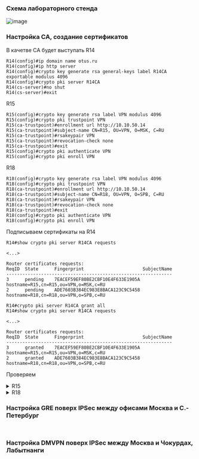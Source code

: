 ### Схема лабораторного стенда

![image](https://github.com/user-attachments/assets/87becba8-bbc2-462b-8960-b3b521ca840b)

### Настройка CA, создание сертификатов

В качетве CA будет выступать R14

```
R14(config)#ip domain name otus.ru
R14(config)#ip http server
R14(config)#crypto key generate rsa general-keys label R14CA exportable modulus 4096
R14(config)#crypto pki server R14CA
R14(cs-server)#no shut
R14(cs-server)#exit
```

R15  
```
R15(config)#crypto key generate rsa label VPN modulus 4096
R15(config)#crypto pki trustpoint VPN
R15(ca-trustpoint)#enrollment url http://10.10.50.14
R15(ca-trustpoint)#subject-name CN=R15, OU=VPN, O=MSK, C=RU
R15(ca-trustpoint)#rsakeypair VPN
R15(ca-trustpoint)#revocation-check none
R15(ca-trustpoint)#exit
R15(config)#crypto pki authenticate VPN
R15(config)#crypto pki enroll VPN
```
R18  
```
R18(config)#crypto key generate rsa label VPN modulus 4096
R18(config)#crypto pki trustpoint VPN
R18(ca-trustpoint)#enrollment url http://10.10.50.14
R18(ca-trustpoint)#subject-name CN=R18, OU=VPN, O=SPB, C=RU
R18(ca-trustpoint)#rsakeypair VPN
R18(ca-trustpoint)#revocation-check none
R18(ca-trustpoint)#exit
R18(config)#crypto pki authenticate VPN
R18(config)#crypto pki enroll VPN
```

Подписываем сертификаты на R14  
```
R14#show crypto pki server R14CA requests

<...>

Router certificates requests:
ReqID  State      Fingerprint                      SubjectName
--------------------------------------------------------------
3      pending    7EACEF59EF80BE2CBF10E4F633E1905A hostname=R15,cn=R15,ou=VPN,o=MSK,c=RU
2      pending    ADE7603B384EC983E8BACA123C9C5458 hostname=R18,cn=R18,ou=VPN,o=SPB,c=RU
```
```
R14#crypto pki server R14CA grant all
R14#show crypto pki server R14CA requests

<...>

Router certificates requests:
ReqID  State      Fingerprint                      SubjectName
--------------------------------------------------------------
3      granted    7EACEF59EF80BE2CBF10E4F633E1905A hostname=R15,cn=R15,ou=VPN,o=MSK,c=RU
2      granted    ADE7603B384EC983E8BACA123C9C5458 hostname=R18,cn=R18,ou=VPN,o=SPB,c=RU
```
Проверяем
<details><summary>R15</summary>

```
R15#show crypto pki certificates
Certificate
  Status: Available
  Certificate Serial Number (hex): 02
  Certificate Usage: General Purpose
  Issuer:
    cn=R14CA
  Subject:
    Name: R15
    hostname=R15
    cn=R15
    ou=VPN
    o=MSK
    c=RU
  Validity Date:
    start date: 23:32:02 Moscow Nov 14 2024
    end   date: 23:32:02 Moscow Nov 14 2025
  Associated Trustpoints: VPN

CA Certificate
  Status: Available
  Certificate Serial Number (hex): 01
  Certificate Usage: Signature
  Issuer:
    cn=R14CA
  Subject:
    cn=R14CA
  Validity Date:
    start date: 21:01:48 Moscow Nov 14 2024
    end   date: 21:01:48 Moscow Nov 14 2027
  Associated Trustpoints: VPN
  Storage: nvram:R14CA#1CA.cer


R15#
```
</details>

<details><summary>R18</summary>

```
R18#show crypto pki certificates
CA Certificate
  Status: Available
  Certificate Serial Number (hex): 01
  Certificate Usage: Signature
  Issuer:
    cn=R14CA
  Subject:
    cn=R14CA
  Validity Date:
    start date: 21:01:48 MSK Nov 14 2024
    end   date: 21:01:48 MSK Nov 14 2027
  Associated Trustpoints: VPN
  Storage: nvram:R14CA#1CA.cer


Certificate
  Subject:
    Name: R18
   Status: Pending
   Key Usage: General Purpose
   Certificate Request Fingerprint MD5: ADE7603B 384EC983 E8BACA12 3C9C5458
   Certificate Request Fingerprint SHA1: C2285675 D6C31812 53BCFA45 842DA65B CFE1555F
   Associated Trustpoint: VPN

R18#
```
</details>

### Настройка GRE поверх IPSec между офисами Москва и С.-Петербург

```

```

```

```

### Настройка DMVPN поверх IPSec между Москва и Чокурдах, Лабытнанги

```

```

```

```
